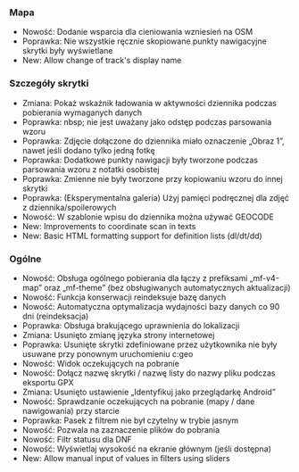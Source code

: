 
### Mapa
- Nowość: Dodanie wsparcia dla cieniowania wzniesień na OSM
- Poprawka: Nie wszystkie ręcznie skopiowane punkty nawigacyjne skrytki były wyświetlane
- New: Allow change of track's display name

### Szczegóły skrytki
- Zmiana: Pokaż wskaźnik ładowania w aktywności dziennika podczas pobierania wymaganych danych
- Poprawka: nbsp; nie jest uważany jako odstęp podczas parsowania wzoru
- Poprawka: Zdjęcie dołączone do dziennika miało oznaczenie „Obraz 1”, nawet jeśli dodano tylko jedną fotkę
- Poprawka: Dodatkowe punkty nawigacji były tworzone podczas parsowania wzoru z notatki osobistej
- Poprawka: Zmienne nie były tworzone przy kopiowaniu wzoru do innej skrytki
- Poprawka: (Eksperymentalna galeria) Użyj pamięci podręcznej dla zdjęć z dziennika/spoilerowych
- Nowość: W szablonie wpisu do dziennika można używać GEOCODE
- New: Improvements to coordinate scan in texts
- New: Basic HTML formatting support for definition lists (dl/dt/dd)

### Ogólne
- Nowość: Obsługa ogólnego pobierania dla łączy z prefiksami „mf-v4-map” oraz „mf-theme” (bez obsługiwanych automatycznych aktualizacji)
- Nowość: Funkcja konserwacji reindeksuje bazę danych
- Nowość: Automatyczna optymalizacja wydajności bazy danych co 90 dni (reindeksacja)
- Poprawka: Obsługa brakującego uprawnienia do lokalizacji
- Zmiana: Usunięto zmianę języka strony internetowej
- Poprawka: Usunięte skrytki zdefiniowane przez użytkownika nie były usuwane przy ponownym uruchomieniu c:geo
- Nowość: Widok oczekujących na pobranie
- Nowość: Dołącz nazwę skrytki / nazwę listy do nazwy pliku podczas eksportu GPX
- Zmiana: Usunięto ustawienie „Identyfikuj jako przeglądarkę Android”
- Nowość: Sprawdzanie oczekujących na pobranie (mapy / dane nawigowania) przy starcie
- Poprawka: Pasek z filtrem nie był czytelny w trybie jasnym
- Nowość: Pozwala na zaznaczenie plików do pobrania
- Nowość: Filtr statusu dla DNF
- Nowość: Wyświetlaj wysokość na ekranie głównym (jeśli dostępna)
- New: Allow manual input of values in filters using sliders
